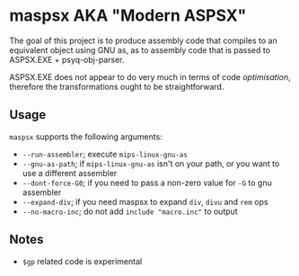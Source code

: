 # maspsx AKA "Modern ASPSX"

The goal of this project is to produce assembly code that compiles to an equivalent object using GNU as, as to assembly code that is passed to ASPSX.EXE + psyq-obj-parser.

ASPSX.EXE does not appear to do very much in terms of code *optimisation*, therefore the transformations ought to be straightforward.

## Usage

`maspsx` supports the following arguments:

- `--run-assembler`; execute `mips-linux-gnu-as`
- `--gnu-as-path`; if `mips-linux-gnu-as` isn't on your path, or you want to use a different assembler
- `--dont-force-G0`; if you need to pass a non-zero value for `-G` to gnu assembler
- `--expand-div`; if you need maspsx to expand `div`, `divu` and `rem` ops
- `--no-macro-inc`; do not add `include "macro.inc"` to output

## Notes

- `$gp` related code is experimental
